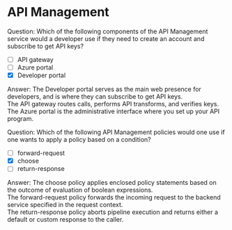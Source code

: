 # API Management

Question: Which of the following components of the API Management service would a developer use if they need to create an account and subscribe to get API keys?

- [ ] API gateway
- [ ] Azure portal
- [x] Developer portal

Answer: The Developer portal serves as the main web presence for developers, and is where they can subscribe to get API keys.  
The API gateway routes calls, performs API transforms, and verifies keys.  
The Azure portal is the administrative interface where you set up your API program.

Question: Which of the following API Management policies would one use if one wants to apply a policy based on a condition?

- [ ] forward-request
- [x] choose
- [ ] return-response

Answer: The choose policy applies enclosed policy statements based on the outcome of evaluation of boolean expressions.  
The forward-request policy forwards the incoming request to the backend service specified in the request context.  
The return-response policy aborts pipeline execution and returns either a default or custom response to the caller.
